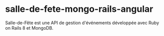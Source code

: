 # salle-de-fete-mongo-rails-angular
Salle-de-Fête est une API de gestion d'événements développée avec Ruby on Rails 8 et MongoDB.
